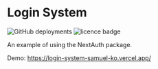 # Login System

![GitHub deployments](https://img.shields.io/github/deployments/samuelko123/login-system/production?label=vercel&logo=vercel&v=1)
![licence badge](https://img.shields.io/github/license/samuelko123/login-system?v=1)

<p>An example of using the NextAuth package.</p>

Demo: https://login-system-samuel-ko.vercel.app/
